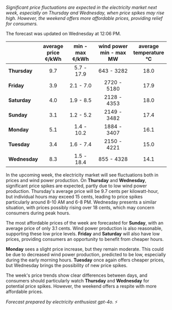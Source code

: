 *Significant price fluctuations are expected in the electricity market next week, especially on Thursday and Wednesday, when price spikes may rise high. However, the weekend offers more affordable prices, providing relief for consumers.*

The forecast was updated on Wednesday at 12:06 PM.

|             | average<br>price<br>¢/kWh | min - max<br>¢/kWh | wind power<br>min - max<br>MW | average<br>temperature<br>°C |
|:-------------|:----------------:|:----------------:|:-------------:|:-------------:|
| **Thursday**  | 9.7              | 5.7 - 17.9       | 643 - 3282    | 18.0          |
| **Friday**| 3.9              | 2.1 - 7.0        | 2720 - 5180   | 17.9          |
| **Saturday** | 4.0              | 1.9 - 8.5        | 2128 - 4353   | 18.0          |
| **Sunday**| 3.1              | 1.2 - 5.2        | 2149 - 3482   | 17.4          |
| **Monday**| 5.1              | 1.4 - 10.2       | 1884 - 3407   | 16.1          |
| **Tuesday**  | 3.4              | 1.6 - 7.4        | 2150 - 4221   | 15.0          |
| **Wednesday**| 8.3            | 1.5 - 18.4       | 855 - 4328    | 14.1          |

In the upcoming week, the electricity market will see fluctuations both in prices and wind power production. On **Thursday** and **Wednesday**, significant price spikes are expected, partly due to low wind power production. Thursday's average price will be 9.7 cents per kilowatt-hour, but individual hours may exceed 15 cents, leading to price spikes particularly around 8-10 AM and 6-8 PM. Wednesday presents a similar situation, with prices possibly rising over 18 cents, which may concern consumers during peak hours.

The most affordable prices of the week are forecasted for **Sunday**, with an average price of only 3.1 cents. Wind power production is also reasonable, supporting these low price levels. **Friday** and **Saturday** will also have low prices, providing consumers an opportunity to benefit from cheaper hours.

**Monday** sees a slight price increase, but they remain moderate. This could be due to decreased wind power production, predicted to be low, especially during the early morning hours. **Tuesday** once again offers cheaper prices, but Wednesday brings the possibility of new price spikes.

The week's price trends show clear differences between days, and consumers should particularly watch **Thursday** and **Wednesday** for potential price spikes. However, the weekend offers a respite with more affordable prices.

*Forecast prepared by electricity enthusiast gpt-4o.* ⚡
